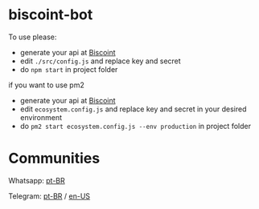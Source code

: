 # biscoint-bot

To use please:

- generate your api at [Biscoint](https://biscoint.io/?utm_source=bitragem&utm_medium=link&utm_campaign=bitragem_link)
- edit `./src/config.js` and replace key and secret
- do `npm start` in project folder

if you want to use pm2

- generate your api at [Biscoint](https://biscoint.io/?utm_source=bitragem&utm_medium=link&utm_campaign=bitragem_link)
- edit `ecosystem.config.js` and replace key and secret in your desired environment
- do `pm2 start ecosystem.config.js --env production` in project folder


# Communities

Whatsapp: [pt-BR](https://chat.whatsapp.com/KxB0etimVPQL3ncEn8u7tO)

Telegram: [pt-BR](https://t.me/bitragem) /
[en-US](https://t.me/bitragemEnglish)
